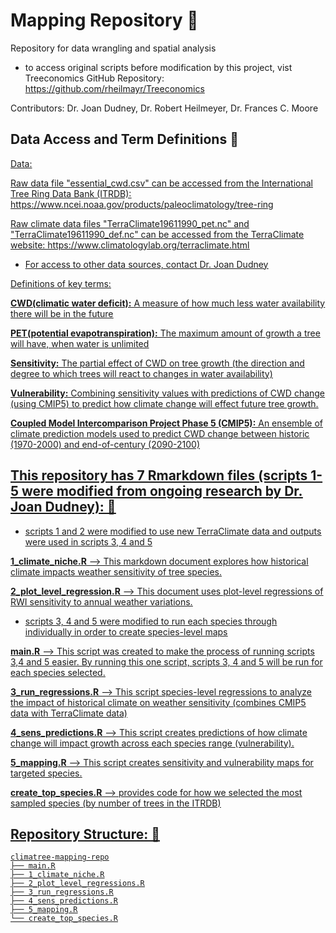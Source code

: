# Mapping Repository 🌲
Repository for data wrangling and spatial analysis

* to access original scripts before modification by this project, vist Treeconomics GitHub Repository: https://github.com/rheilmayr/Treeconomics

Contributors: Dr. Joan Dudney, Dr. Robert Heilmeyer, Dr. Frances C. Moore

## Data Access and Term Definitions 🌳

<u>Data:<u>

Raw data file "essential_cwd.csv" can be accessed from the International Tree Ring Data Bank (ITRDB): https://www.ncei.noaa.gov/products/paleoclimatology/tree-ring

Raw climate data files "TerraClimate19611990_pet.nc" and "TerraClimate19611990_def.nc" can be accessed from the TerraClimate website: https://www.climatologylab.org/terraclimate.html

* For access to other data sources, contact Dr. Joan Dudney 

Definitions of key terms:

**CWD(climatic water deficit):** A measure of how much less water availability there will be in the future

**PET(potential evapotranspiration):** The maximum amount of growth a tree will have, when water is unlimited

**Sensitivity:** The partial effect of CWD on tree growth (the direction and degree to which trees will react to changes in water availability)

**Vulnerability:** Combining sensitivity values with predictions of CWD change (using CMIP5) to predict how climate change will effect future tree growth. 

**Coupled Model Intercomparison Project Phase 5 (CMIP5):** An ensemble of climate prediction models used to predict CWD change between historic (1970-2000) and end-of-century (2090-2100)  

## This repository has 7 Rmarkdown files (scripts 1-5 were modified from ongoing research by Dr. Joan Dudney): 🍃

* scripts 1 and 2 were modified to use new TerraClimate data and outputs were used in scripts 3, 4 and 5

**1_climate_niche.R** --> This markdown document explores how historical climate impacts weather sensitivity of tree species. 

**2_plot_level_regression.R** --> This document uses plot-level regressions of RWI sensitivity to annual weather variations. 

* scripts 3, 4 and 5 were modified to run each species through individually in order to create species-level maps

**main.R** --> This script was created to make the process of running scripts 3,4 and 5 easier. By running this one script, scripts 3, 4 and 5 will be run for each species selected.

**3_run_regressions.R** --> This script species-level regressions to analyze the impact of historical climate on weather sensitivity (combines CMIP5 data with TerraClimate data)

**4_sens_predictions.R** --> This script creates predictions of how climate change will impact growth across each species range (vulnerability). 

**5_mapping.R** --> This script creates sensitivity and vulnerability maps for targeted species. 

**create_top_species.R** --> provides code for how we selected the most sampled species (by number of trees in the ITRDB)

## Repository Structure: 🍂
```
climatree-mapping-repo
├── main.R
├── 1_climate_niche.R
├── 2_plot_level_regressions.R
├── 3_run_regressions.R
├── 4_sens_predictions.R
├── 5_mapping.R
└── create_top_species.R

```
